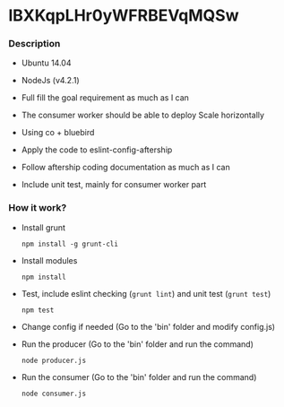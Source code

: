 # lBXKqpLHr0yWFRBEVqMQSw

### Description

- Ubuntu 14.04

- NodeJs (v4.2.1)

- Full fill the goal requirement as much as I can

- The consumer worker should be able to deploy Scale horizontally

- Using co + bluebird

- Apply the code to eslint-config-aftership

- Follow aftership coding documentation as much as I can

- Include unit test, mainly for consumer worker part

### How it work?

- Install grunt

  `npm install -g grunt-cli`

- Install modules

  `npm install`

- Test, include eslint checking (`grunt lint`) and unit test (`grunt test`)

  `npm test`

- Change config if needed (Go to the 'bin' folder and modify config.js)

- Run the producer (Go to the 'bin' folder and run the command)

  `node producer.js`

- Run the consumer (Go to the 'bin' folder and run the command)

  `node consumer.js`

